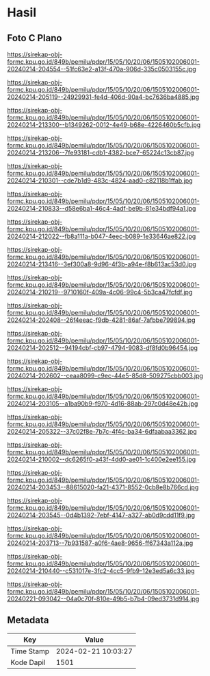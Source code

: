 # Hasil

## Foto C Plano

https://sirekap-obj-formc.kpu.go.id/849b/pemilu/pdpr/15/05/10/20/06/1505102006001-20240214-204554--51fc63e2-a13f-470a-906d-335c0503155c.jpg

https://sirekap-obj-formc.kpu.go.id/849b/pemilu/pdpr/15/05/10/20/06/1505102006001-20240214-205119--24929931-fe4d-406d-90a4-bc7636ba4885.jpg

https://sirekap-obj-formc.kpu.go.id/849b/pemilu/pdpr/15/05/10/20/06/1505102006001-20240214-213300--b1349262-0012-4e49-b68e-4226460b5cfb.jpg

https://sirekap-obj-formc.kpu.go.id/849b/pemilu/pdpr/15/05/10/20/06/1505102006001-20240214-213206--7fe93181-cdb1-4382-bce7-65224c13cb87.jpg

https://sirekap-obj-formc.kpu.go.id/849b/pemilu/pdpr/15/05/10/20/06/1505102006001-20240214-210301--cde7b1d9-483c-4824-aad0-c82118b1ffab.jpg

https://sirekap-obj-formc.kpu.go.id/849b/pemilu/pdpr/15/05/10/20/06/1505102006001-20240214-210833--d58e6ba1-46c4-4adf-be9b-81e34bdf94a1.jpg

https://sirekap-obj-formc.kpu.go.id/849b/pemilu/pdpr/15/05/10/20/06/1505102006001-20240214-212022--fb8a111a-b047-4eec-b089-1e33646ae822.jpg

https://sirekap-obj-formc.kpu.go.id/849b/pemilu/pdpr/15/05/10/20/06/1505102006001-20240214-213416--3ef300a8-9d96-4f3b-a94e-f8b613ac53d0.jpg

https://sirekap-obj-formc.kpu.go.id/849b/pemilu/pdpr/15/05/10/20/06/1505102006001-20240214-210219--9710160f-409a-4c06-99c4-5b3ca47fcfdf.jpg

https://sirekap-obj-formc.kpu.go.id/849b/pemilu/pdpr/15/05/10/20/06/1505102006001-20240214-202408--26f4eeac-f9db-4281-86af-7afbbe799894.jpg

https://sirekap-obj-formc.kpu.go.id/849b/pemilu/pdpr/15/05/10/20/06/1505102006001-20240214-202512--94194cbf-cb97-4794-9083-df8fd0b96454.jpg

https://sirekap-obj-formc.kpu.go.id/849b/pemilu/pdpr/15/05/10/20/06/1505102006001-20240214-202602--ceaa8099-c9ec-44e5-85d8-509275cbb003.jpg

https://sirekap-obj-formc.kpu.go.id/849b/pemilu/pdpr/15/05/10/20/06/1505102006001-20240214-203105--a1ba90b9-f970-4d16-88ab-297c0d48e42b.jpg

https://sirekap-obj-formc.kpu.go.id/849b/pemilu/pdpr/15/05/10/20/06/1505102006001-20240214-205322--37c02f8e-7b7c-4f4c-ba34-6dfaabaa3362.jpg

https://sirekap-obj-formc.kpu.go.id/849b/pemilu/pdpr/15/05/10/20/06/1505102006001-20240214-210002--dc6265f0-a43f-4dd0-ae01-1c400e2ee155.jpg

https://sirekap-obj-formc.kpu.go.id/849b/pemilu/pdpr/15/05/10/20/06/1505102006001-20240214-203453--88615020-fa21-4371-8552-0cb8e8b766cd.jpg

https://sirekap-obj-formc.kpu.go.id/849b/pemilu/pdpr/15/05/10/20/06/1505102006001-20240214-203545--0d4b1392-7ebf-4147-a327-ab0d9cdd11f9.jpg

https://sirekap-obj-formc.kpu.go.id/849b/pemilu/pdpr/15/05/10/20/06/1505102006001-20240214-203713--7b931587-a0f6-4ae8-9656-ff67343a112a.jpg

https://sirekap-obj-formc.kpu.go.id/849b/pemilu/pdpr/15/05/10/20/06/1505102006001-20240214-210440--c531017e-3fc2-4cc5-9fb9-12e3ed5a6c33.jpg

https://sirekap-obj-formc.kpu.go.id/849b/pemilu/pdpr/15/05/10/20/06/1505102006001-20240221-093042--04a0c70f-810e-49b5-b7b4-09ed3731d914.jpg


## Metadata

| Key        | Value               |
| ---------- | ------------------- |
| Time Stamp | 2024-02-21 10:03:27 |
| Kode Dapil | 1501                |



